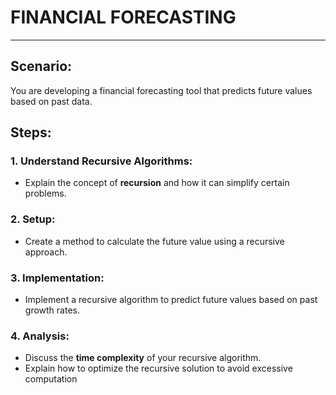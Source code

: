 # FINANCIAL FORECASTING
---
## Scenario: 
You are developing a financial forecasting tool that predicts future values based on past data.


## Steps:
### 1. Understand __Recursive Algorithms__:
-	Explain the concept of __recursion__ and how it can simplify certain problems.
### 2. Setup:
-	Create a method to calculate the future value using a recursive approach.
### 3. Implementation:
-	Implement a recursive algorithm to predict future values based on past growth rates.
### 4. Analysis:
-	Discuss the __time complexity__ of your recursive algorithm.
-	Explain how to optimize the recursive solution to avoid excessive computation
